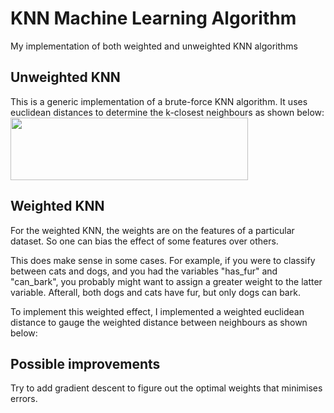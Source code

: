# KNN Machine Learning Algorithm
My implementation of both weighted and unweighted KNN algorithms

## Unweighted KNN
This is a generic implementation of a brute-force KNN algorithm. It uses euclidean distances to determine the k-closest neighbours as shown below:
<img src="https://github.com/jjasim/Weighted-KNN-Machine-Learning-Algorithm/blob/main/images/unweighted.png" width="380" height="100">

## Weighted KNN
For the weighted KNN, the weights are on the features of a particular dataset. 
So one can bias the effect of some features over others.

This does make sense in some cases. For example, if you were to classify between cats and dogs, and you had the variables "has_fur" and "can_bark", you probably might want to assign a greater weight to the latter variable. Afterall, both dogs and cats have fur, but only dogs can bark.

To implement this weighted effect, I implemented a weighted euclidean distance to gauge the weighted distance between neighbours as shown below:

## Possible improvements
Try to add gradient descent to figure out the optimal weights that minimises errors. 
